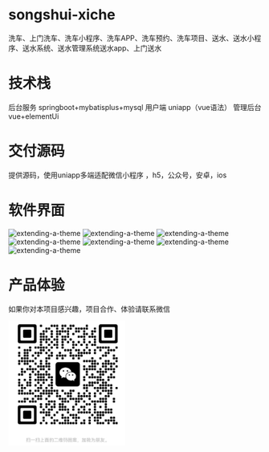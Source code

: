 # songshui-xiche
洗车、上门洗车、洗车小程序、洗车APP、洗车预约、洗车项目、送水、送水小程序、送水系统、送水管理系统送水app、上门送水

# 技术栈

后台服务 springboot+mybatisplus+mysql
用户端 uniapp（vue语法）
管理后台 vue+elementUi

# 交付源码

提供源码，使用uniapp多端适配微信小程序 ，h5，公众号，安卓，ios

# 软件界面

![extending-a-theme](/01.png)
![extending-a-theme](/02.png)
![extending-a-theme](/03.png)
![extending-a-theme](/04.png)
![extending-a-theme](/05.png)
![extending-a-theme](/06.png)
![extending-a-theme](/07.png)
# 产品体验

如果你对本项目感兴趣，项目合作、体验请联系微信

![extending-a-theme](/wx.png)


